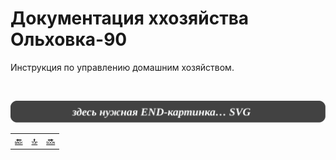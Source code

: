 <div class="navi"><nav id="navi"><!-- js --></nav></div>

# Документация ххозяйства Ольховка-90

Инструкция по управлению домашним хозяйством.

<br>

<span id="az2-img-2" class="img" onclick="imgResize()">![img](assets/svg/000-end.svg)</span>

||||
|:---|:---:|---:|
[🔙](/readme.md)|[ 🔝 ](#)|[🔜](/contacts.md)

<script src="assets/js/navi.js"></script>